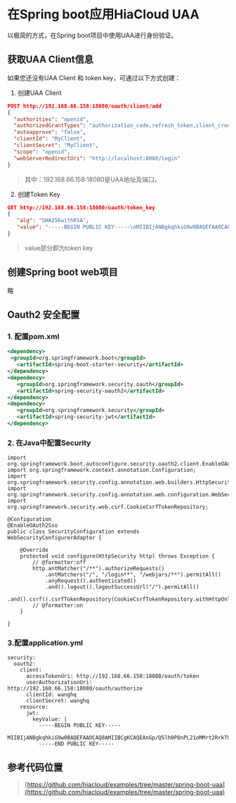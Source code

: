 在Spring boot应用HiaCloud UAA 
===================


以极简的方式，在Spring boot项目中使用UAA进行身份验证。

## 获取UAA Client信息
如果您还没有UAA Client 和 token key，可通过以下方式创建：
1.  创建UAA Client
```json
POST http://192.168.66.158:18080/oauth/client/add
{
  "authorities": "openid",
  "authorizedGrantTypes": "authorization_code,refresh_token,client_credentials,password",
  "autoapprove": "false",
  "clientId": "MyClient",
  "clientSecret": "MyClient",
  "scope": "openid",
  "webServerRedirectUri": "http://localhost:8080/login"
}
```
> 其中：192.168.66.158:18080是UAA地址及端口。 

2. 创建Token Key
 ```json
 GET http://192.168.66.158:18080/oauth/token_key
{
    "alg": "SHA256withRSA",
    "value": "-----BEGIN PUBLIC KEY-----\nMIIBIjANBgkqhkiG9w0BAQEFAAOCAQ8AMIIBCgKCAQEAnGp/Q5lh0P8nPL21oMMrt2RrkT9AW5jgYwLfSUnJVc9G6uR3cXRRDCjHqWU5WYwivcF180A6CWp/ireQFFBNowgc5XaA0kPpzEtgsA5YsNX7iSnUibB004iBTfU9hZ2Rbsc8cWqynT0RyN4TP1RYVSeVKvMQk4GT1r7JCEC+TNu1ELmbNwMQyzKjsfBXyIOCFU/E94ktvsTZUHF4Oq44DBylCDsS1k7/sfZC2G5EU7Oz0mhG8+Uz6MSEQHtoIi6mc8u64Rwi3Z3tscuWG2ShtsUFuNSAFNkY7LkLn+/hxLCu2bNISMaESa8dG22CIMuIeRLVcAmEWEWH5EEforTg+QIDAQAB\n-----END PUBLIC KEY-----"
}
 ```
 > value部分即为token key
 
 ## 创建Spring boot web项目
 略
 ## Oauth2 安全配置
 ### 1. 配置pom.xml
 ```xml
 <dependency>
  <groupId>org.springframework.boot</groupId>
	<artifactId>spring-boot-starter-security</artifactId>
</dependency>
<dependency>
	<groupId>org.springframework.security.oauth</groupId>
	<artifactId>spring-security-oauth2</artifactId>
</dependency>
<dependency>
	<groupId>org.springframework.security</groupId>
	<artifactId>spring-security-jwt</artifactId>
</dependency>
 ```
 ### 2. 在Java中配置Security
```
import org.springframework.boot.autoconfigure.security.oauth2.client.EnableOAuth2Sso;
import org.springframework.context.annotation.Configuration;
import org.springframework.security.config.annotation.web.builders.HttpSecurity;
import org.springframework.security.config.annotation.web.configuration.WebSecurityConfigurerAdapter;
import org.springframework.security.web.csrf.CookieCsrfTokenRepository;

@Configuration
@EnableOAuth2Sso
public class SecurityConfiguration extends WebSecurityConfigurerAdapter {

	@Override
	protected void configure(HttpSecurity http) throws Exception {
		// @formatter:off
		http.antMatcher("/**").authorizeRequests()
			.antMatchers("/", "/login**", "/webjars/**").permitAll()
			.anyRequest().authenticated()
			.and().logout().logoutSuccessUrl("/").permitAll()
			.and().csrf().csrfTokenRepository(CookieCsrfTokenRepository.withHttpOnlyFalse());
		// @formatter:on
	}

}
```
### 3.配置application.yml
```
security:
  oauth2:
    client:
      accessTokenUri: http://192.168.66.158:18080/oauth/token
      userAuthorizationUri: http://192.168.66.158:18080/oauth/authorize
      clientId: wanghq
      clientSecret: wanghq
    resource:
      jwt:
        keyValue: |
          -----BEGIN PUBLIC KEY-----
          MIIBIjANBgkqhkiG9w0BAQEFAAOCAQ8AMIIBCgKCAQEAnGp/Q5lh0P8nPL21oMMrt2RrkT9AW5jgYwLfSUnJVc9G6uR3cXRRDCjHqWU5WYwivcF180A6CWp/ireQFFBNowgc5XaA0kPpzEtgsA5YsNX7iSnUibB004iBTfU9hZ2Rbsc8cWqynT0RyN4TP1RYVSeVKvMQk4GT1r7JCEC+TNu1ELmbNwMQyzKjsfBXyIOCFU/E94ktvsTZUHF4Oq44DBylCDsS1k7/sfZC2G5EU7Oz0mhG8+Uz6MSEQHtoIi6mc8u64Rwi3Z3tscuWG2ShtsUFuNSAFNkY7LkLn+/hxLCu2bNISMaESa8dG22CIMuIeRLVcAmEWEWH5EEforTg+QIDAQAB
          -----END PUBLIC KEY----- 

```

## 参考代码位置
>   [https://github.com/hiacloud/examples/tree/master/spring-boot-uaa](https://github.com/hiacloud/examples/tree/master/spring-boot-uaa)